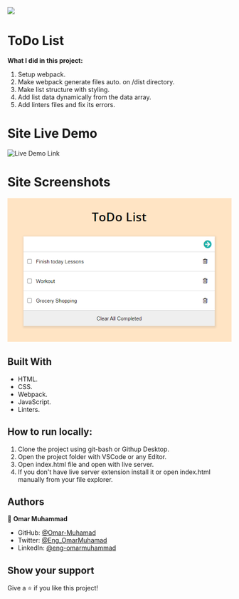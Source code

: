 ![](https://img.shields.io/badge/Microverse-blueviolet)

# ToDo List

**What I did in this project:**

  1. Setup webpack.
  2. Make webpack generate files auto. on /dist directory.
  3. Make list structure with styling.
  4. Add list data dynamically from the data array.
  5. Add linters files and fix its errors.

# Site Live Demo

![Live Demo Link](https://omar-muhamad.github.io/ToDo-List/dist/)

# Site Screenshots

![screenshot](Screenshot.png)

## Built With

- HTML.
- CSS.
- Webpack.
- JavaScript.
- Linters.

## How to run locally:

1. Clone the project using git-bash or Githup Desktop.
2. Open the project folder with VSCode or any Editor.
3. Open index.html file and open with live server.
4. If you don't have live server extension install it
   or open index.html manually from your file explorer.

## Authors

👤 **Omar Muhammad**

- GitHub: [@Omar-Muhamad](https://github.com/Omar-Muhamad)
- Twitter: [@Eng_OmarMuhamad](https://twitter.com/Eng_OmarMuhamad)
- LinkedIn: [@eng-omarmuhammad](https://www.linkedin.com/in/eng-omarmuhammad/)

## Show your support

Give a ⭐️ if you like this project!
